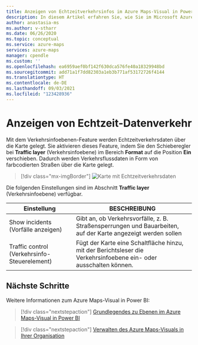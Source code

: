 ```yaml
---
title: Anzeigen von Echtzeitverkehrsinfos im Azure Maps-Visual in Power BI | Microsoft Azure Maps
description: In diesem Artikel erfahren Sie, wie Sie im Microsoft Azure Maps-Visual für Power BI Echtzeitverkehrsinfos anzeigen.
author: anastasia-ms
ms.author: v-stharr
ms.date: 06/26/2020
ms.topic: conceptual
ms.service: azure-maps
services: azure-maps
manager: cpendle
ms.custom: ''
ms.openlocfilehash: ea6959aef0bf142f630dca576fe40a18329948bd
ms.sourcegitcommit: add71a1f7dd82303a1eb3b771af53172726f4144
ms.translationtype: HT
ms.contentlocale: de-DE
ms.lasthandoff: 09/03/2021
ms.locfileid: "123428936"
---
```

# <a name="show-real-time-traffic"></a>Anzeigen von Echtzeit-Datenverkehr

Mit dem Verkehrsinfoebenen-Feature werden Echtzeitverkehrsdaten über die Karte gelegt. Sie aktivieren dieses Feature, indem Sie den Schieberegler bei **Traffic layer** (Verkehrsinfoebene) im Bereich **Format** auf die Position **Ein** verschieben. Dadurch werden Verkehrsflussdaten in Form von farbcodierten Straßen über die Karte gelegt.

> [!div class="mx-imgBorder"]
> ![Karte mit Echtzeitverkehrsdaten](media/power-bi-visual/traffic-layer.png)

Die folgenden Einstellungen sind im Abschnitt **Traffic layer** (Verkehrsinfoebene) verfügbar.

| Einstellung         | BESCHREIBUNG    |
|-----------------|----------------|
| Show incidents (Vorfälle anzeigen)  | Gibt an, ob Verkehrsvorfälle, z. B. Straßensperrungen und Bauarbeiten, auf der Karte angezeigt werden sollen |
| Traffic control (Verkehrsinfo-Steuerelement) | Fügt der Karte eine Schaltfläche hinzu, mit der Berichtsleser die Verkehrsinfoebene ein- oder ausschalten können.  |

## <a name="next-steps"></a>Nächste Schritte

Weitere Informationen zum Azure Maps-Visual in Power BI:

> [!div class="nextstepaction"]
> [Grundlegendes zu Ebenen im Azure Maps-Visual in Power BI](power-bi-visual-understanding-layers.md)

> [!div class="nextstepaction"]
> [Verwalten des Azure Maps-Visuals in Ihrer Organisation](power-bi-visual-manage-access.md)
